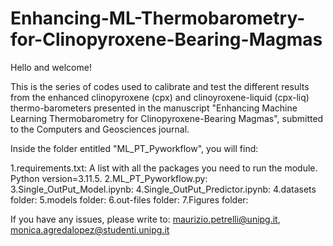 # Enhancing-ML-Thermobarometry-for-Clinopyroxene-Bearing-Magmas

Hello and welcome!

This is the series of codes used to calibrate and test the different results from the enhanced clinopyroxene (cpx) and clinoyroxene-liquid (cpx-liq) thermo-barometers presented in the manuscript "Enhancing Machine Learning Thermobarometry for Clinopyroxene-Bearing Magmas", submitted to the Computers and Geosciences journal.

Inside the folder entitled "ML_PT_Pyworkflow", you will find: 

1.requirements.txt: A list with all the packages you need to run the module. Python version=3.11.5.
2.ML_PT_Pyworkflow.py: 
3.Single_OutPut_Model.ipynb:
4.Single_OutPut_Predictor.ipynb:
4.datasets folder:
5.models folder:
6.out-files folder:
7.Figures folder:

If you have any issues, please write to: maurizio.petrelli@unipg.it, monica.agredalopez@studenti.unipg.it
